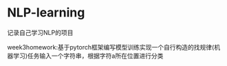 # NLP-learning
记录自己学习NLP的项目

week3homework:基于pytorch框架编写模型训练实现一个自行构造的找规律(机器学习)任务输入一个字符串，根据字符a所在位置进行分类
